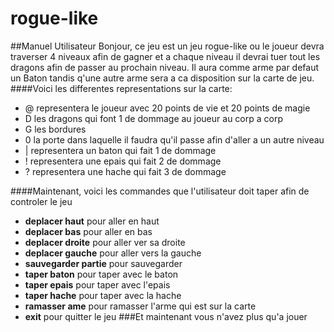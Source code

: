 # rogue-like
##Manuel Utilisateur
Bonjour, ce jeu est un jeu rogue-like ou le joueur devra traverser 4 niveaux afin de gagner et a chaque niveau il devrai tuer tout les dragons afin de passer au prochain niveau. Il aura comme arme par defaut un Baton tandis q'une autre arme sera a ca disposition sur la carte de jeu.
####Voici les differentes representations sur la carte:
* @ representera le joueur avec 20 points de vie et 20 points de magie
* D les dragons qui font 1 de dommage au joueur au corp a corp
* G les bordures
* 0 la porte dans laquelle il faudra qu'il passe afin d'aller a un autre niveau
* | representera un baton qui fait 1 de dommage
* ! representera une epais qui fait 2 de dommage
* ? representera une hache qui fait 3 de dommage

####Maintenant, voici les commandes que l'utilisateur doit taper afin de controler le jeu
* **deplacer haut** pour aller en haut
* **deplacer bas** pour aller en bas
* **deplacer droite** pour aller ver sa droite
* **deplacer gauche** pour aller vers la gauche
* **sauvegarder partie** pour sauvegarder
* **taper baton** pour taper avec le baton
* **taper epais** pour taper avec l'epais
* **taper hache** pour taper avec la hache
* **ramasser ame** pour ramasser l'arme qui est sur la carte
* **exit** pour quitter le jeu
###Et maintenant vous n'avez plus qu'a jouer


